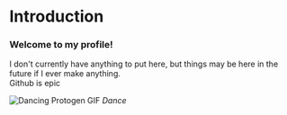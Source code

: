 # Introduction
### Welcome to my profile!
I don't currently have anything to put here, but things may be here in the future if I ever make anything.  
Github is epic

![Dancing Protogen GIF](https://c.tenor.com/QFKySlnkDPMAAAAi/protogen-dance.gif) _Dance_
